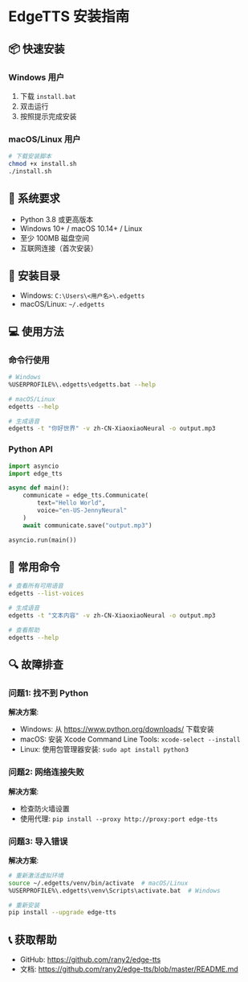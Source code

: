 # EdgeTTS 安装指南

## 📦 快速安装

### Windows 用户

1. 下载 `install.bat`
2. 双击运行
3. 按照提示完成安装

### macOS/Linux 用户

```bash
# 下载安装脚本
chmod +x install.sh
./install.sh
```

## 🔧 系统要求

- Python 3.8 或更高版本
- Windows 10+ / macOS 10.14+ / Linux
- 至少 100MB 磁盘空间
- 互联网连接（首次安装）

## 📁 安装目录

- Windows: `C:\Users\<用户名>\.edgetts`
- macOS/Linux: `~/.edgetts`

## 💻 使用方法

### 命令行使用

```bash
# Windows
%USERPROFILE%\.edgetts\edgetts.bat --help

# macOS/Linux
edgetts --help

# 生成语音
edgetts -t "你好世界" -v zh-CN-XiaoxiaoNeural -o output.mp3
```

### Python API

```python
import asyncio
import edge_tts

async def main():
    communicate = edge_tts.Communicate(
        text="Hello World",
        voice="en-US-JennyNeural"
    )
    await communicate.save("output.mp3")

asyncio.run(main())
```

## 🎯 常用命令

```bash
# 查看所有可用语音
edgetts --list-voices

# 生成语音
edgetts -t "文本内容" -v zh-CN-XiaoxiaoNeural -o output.mp3

# 查看帮助
edgetts --help
```

## 🔍 故障排查

### 问题1: 找不到 Python

**解决方案**:
- Windows: 从 https://www.python.org/downloads/ 下载安装
- macOS: 安装 Xcode Command Line Tools: `xcode-select --install`
- Linux: 使用包管理器安装: `sudo apt install python3`

### 问题2: 网络连接失败

**解决方案**:
- 检查防火墙设置
- 使用代理: `pip install --proxy http://proxy:port edge-tts`

### 问题3: 导入错误

**解决方案**:
```bash
# 重新激活虚拟环境
source ~/.edgetts/venv/bin/activate  # macOS/Linux
%USERPROFILE%\.edgetts\venv\Scripts\activate.bat  # Windows

# 重新安装
pip install --upgrade edge-tts
```

## 📞 获取帮助

- GitHub: https://github.com/rany2/edge-tts
- 文档: https://github.com/rany2/edge-tts/blob/master/README.md


